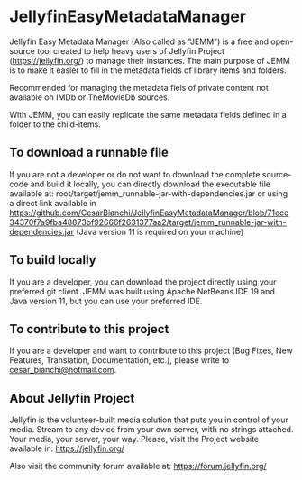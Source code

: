 # JellyfinEasyMetadataManager

Jellyfin Easy Metadata Manager (Also called as "JEMM") is a free and open-source tool created to help heavy users of Jellyfin Project (https://jellyfin.org/) to manage their instances. 
The main purpose of JEMM is to make it easier to fill in the metadata fields of library items and folders. 

Recommended for managing the metadata fiels of private content not available on IMDb or TheMovieDb sources.

With JEMM, you can easily replicate the same metadata fields defined in a folder to the child-items.

## To download a runnable file
If you are not a developer or do not want to download the complete source-code and build it locally, you can directly download the executable file available at: root/target/jemm_runnable-jar-with-dependencies.jar or using a direct link available in https://github.com/CesarBianchi/JellyfinEasyMetadataManager/blob/71ece34370f7a9fba48873bf92666f2631377aa2/target/jemm_runnable-jar-with-dependencies.jar (Java version 11 is required on your machine)

## To build locally
If you are a developer, you can download the project directly using your preferred git client. JEMM was built using Apache NetBeans IDE 19 and Java version 11, but you can use your preferred IDE.

## To contribute to this project
If you are a developer and want to contribute to this project (Bug Fixes, New Features, Translation, Documentation, etc.), please write to cesar_bianchi@hotmail.com.

## About Jellyfin Project
Jellyfin is the volunteer-built media solution that puts you in control of your media. Stream to any device from your own server, with no strings attached. Your media, your server, your way.
Please, visit the Project website available in: https://jellyfin.org/

Also visit the community forum available at: https://forum.jellyfin.org/
